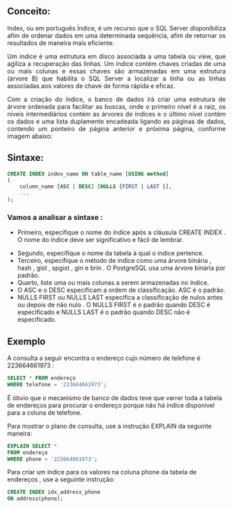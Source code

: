 ## Conceito:

<p align="justify">
    Index, ou em português Índice, é um recurso que o SQL Server disponibiliza afim de ordenar dados 
    em uma determinada sequência, afim de retornar os resultados de maneira mais eficiente.
</p>

<p align="justify">
    Um índice é uma estrutura em disco associada a uma tabela ou view, que agiliza a recuperação das linhas. 
    Um índice contém chaves criadas de uma ou mais colunas e essas chaves são armazenadas em uma estrutura 
    (árvore B) que habilita o SQL Server a localizar a linha ou as linhas associadas aos valores de chave de forma 
    rápida e eficaz.
</p>

<p align="justify">
    Com a criação do índice, o banco de dados irá criar uma estrutura de árvore ordenada para facilitar as buscas,
    onde o primeiro nível é a raiz, os níveis intermediários contém as árvores de índices e o último nível contém os
    dados e uma lista duplamente encadeada ligando as páginas de dados, contendo um ponteiro de página anterior e 
    próxima página, conforme imagem abaixo:

</p>

## Sintaxe: 

~~~sql
CREATE INDEX index_name ON table_name [USING method]
(
    column_name [ASC | DESC] [NULLS {FIRST | LAST }],
    ...
);

~~~

### Vamos a analisar a sintaxe :

* <p align="justify"> Primeiro, especifique o nome do índice após a cláusula CREATE INDEX . O nome do índice deve ser significativo e fácil de lembrar. </p>
* Segundo, especifique o nome da tabela à qual o índice pertence.
* Terceiro, especifique o método de índice como uma árvore binária , hash , gist , spgist , gin e brin . 
O PostgreSQL usa uma árvore binária por padrão.
* Quarto, liste uma ou mais colunas a serem armazenadas no índice. 
* O ASC e o DESC especificam a ordem de classificação. ASC é o padrão. 
* NULLS FIRST ou NULLS LAST especifica a classificação de nulos antes ou depois de não nulo . 
O NULLS FIRST é o padrão quando DESC é especificado e NULLS LAST é o padrão quando DESC não é especificado.


## Exemplo 

A consulta a seguir encontra o endereço cujo número de telefone é 223664661973 :

~~~sql
SELECT * FROM endereço 
WHERE telefone = '223664661973';

~~~

É óbvio que o mecanismo de banco de dados teve que varrer toda a tabela de endereços 
para procurar o endereço porque não há índice disponível para a coluna de telefone.

Para mostrar o plano de consulta, use a instrução EXPLAIN da seguinte maneira:

~~~sql
EXPLAIN SELECT * 
FROM endereço 
WHERE phone = '223664661973';
~~~

Para criar um índice para os valores na coluna phone da tabela de endereços , use a seguinte instrução:

~~~sql
CREATE INDEX idx_address_phone 
ON address(phone);
~~~
